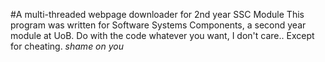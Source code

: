 #A multi-threaded webpage downloader for 2nd year SSC Module
This program was written for Software Systems Components, a second year module at UoB.
Do with the code whatever you want, I don't care.. Except for cheating. *shame on you*
